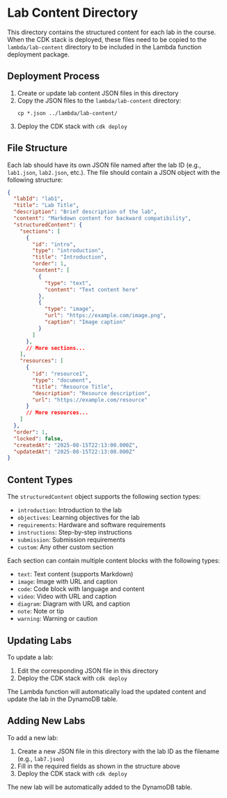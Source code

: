 # Lab Content Directory

This directory contains the structured content for each lab in the course. When the CDK stack is deployed, these files need to be copied to the `lambda/lab-content` directory to be included in the Lambda function deployment package.

## Deployment Process

1. Create or update lab content JSON files in this directory
2. Copy the JSON files to the `lambda/lab-content` directory:
   ```
   cp *.json ../lambda/lab-content/
   ```
3. Deploy the CDK stack with `cdk deploy`

## File Structure

Each lab should have its own JSON file named after the lab ID (e.g., `lab1.json`, `lab2.json`, etc.). The file should contain a JSON object with the following structure:

```json
{
  "labId": "lab1",
  "title": "Lab Title",
  "description": "Brief description of the lab",
  "content": "Markdown content for backward compatibility",
  "structuredContent": {
    "sections": [
      {
        "id": "intro",
        "type": "introduction",
        "title": "Introduction",
        "order": 1,
        "content": [
          {
            "type": "text",
            "content": "Text content here"
          },
          {
            "type": "image",
            "url": "https://example.com/image.png",
            "caption": "Image caption"
          }
        ]
      },
      // More sections...
    ],
    "resources": [
      {
        "id": "resource1",
        "type": "document",
        "title": "Resource Title",
        "description": "Resource description",
        "url": "https://example.com/resource"
      }
      // More resources...
    ]
  },
  "order": 1,
  "locked": false,
  "createdAt": "2025-08-15T22:13:00.000Z",
  "updatedAt": "2025-08-15T22:13:00.000Z"
}
```

## Content Types

The `structuredContent` object supports the following section types:
- `introduction`: Introduction to the lab
- `objectives`: Learning objectives for the lab
- `requirements`: Hardware and software requirements
- `instructions`: Step-by-step instructions
- `submission`: Submission requirements
- `custom`: Any other custom section

Each section can contain multiple content blocks with the following types:
- `text`: Text content (supports Markdown)
- `image`: Image with URL and caption
- `code`: Code block with language and content
- `video`: Video with URL and caption
- `diagram`: Diagram with URL and caption
- `note`: Note or tip
- `warning`: Warning or caution

## Updating Labs

To update a lab:

1. Edit the corresponding JSON file in this directory
2. Deploy the CDK stack with `cdk deploy`

The Lambda function will automatically load the updated content and update the lab in the DynamoDB table.

## Adding New Labs

To add a new lab:

1. Create a new JSON file in this directory with the lab ID as the filename (e.g., `lab7.json`)
2. Fill in the required fields as shown in the structure above
3. Deploy the CDK stack with `cdk deploy`

The new lab will be automatically added to the DynamoDB table.
